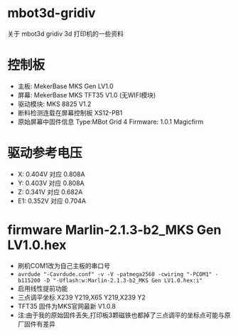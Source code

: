 # mbot3d-gridiv
关于 mbot3d gridiv 3d 打印机的一些资料

# 控制板
* 主板: MekerBase MKS Gen LV1.0
* 屏幕: MekerBase MKS TFT35 V1.0 (无WIFI模块)
* 驱动模块: MKS 8825 V1.2
* 断料检测连载在屏幕控制板 XS12-PB1
* 原始屏幕中固件信息 Type:MBot Grid 4 Firmware: 1.0.1 Magicfirm

# 驱动参考电压
* X: 0.404V 对应 0.808A
* Y: 0.403V 对应 0.808A
* Z: 0.341V 对应 0.682A
* E1: 0.352V 对应 0.704A

# firmware Marlin-2.1.3-b2_MKS Gen LV1.0.hex
* 刷机COM1改为自己主板的串口号
* ```avrdude "-Cavrdude.conf" -v -V -patmega2560 -cwiring "-PCOM1" -b115200 -D "-Uflash:w:Marlin-2.1.3-b2_MKS Gen LV1.0.hex:i"```
* 启用线性提前功能
* 三点调平坐标 X239 Y219,X65 Y219,X239 Y2
* TFT35 固件为MKS官网最新 V1.0.8
* 注:由于我的原始固件丢失,打印板3颗磁铁也都掉了三点调平的坐标点可能与原厂固件有差异
